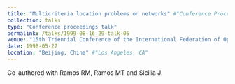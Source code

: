 ```yaml
---
title: "Multicriteria location problems on networks" #"Conference Proceeding talk 3 on Relevant Topic in Your Field"
collection: talks
type: "Conference proceedings talk"
permalink: /talks/1999-08-16_29-talk-05
venue: "15th Triennial Conference of the International Federation of Operational Research Societies (IFORS '99) [invited session]" #"Testing Institute of America 2014 Annual Conference"
date: 1998-05-27
location: "Beijing, China" #"Los Angeles, CA"
---
```

Co-authored with Ramos RM, Ramos MT and Sicilia J.
